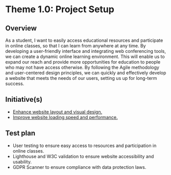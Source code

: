 # Theme 1.0: Project Setup

## Overview
As a student, I want to easily access educational resources and participate in online classes, so that I can learn from anywhere at any time. By developing a user-friendly interface and integrating web conferencing tools, we can create a dynamic online learning environment. This will enable us to expand our reach and provide more opportunities for education to people who may not have access otherwise. By following the Agile methodology and user-centered design principles, we can quickly and effectively develop a website that meets the needs of our users, setting us up for long-term success.

## Initiative(s)

* [Enhance website layout and visual design.](initiatives/initiative_1.md)
* [Improve website loading speed and performance.](initiatives/initiative_2.md)


## Test plan
* User testing to ensure easy access to resources and participation in online classes.
* Lighthouse and W3C validation to ensure website accessibility and usability.
* GDPR Scanner to ensure compliance with data protection laws.